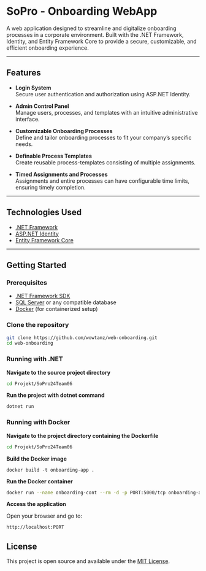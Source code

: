 # SoPro - Onboarding WebApp

A web application designed to streamline and digitalize onboarding processes in a corporate environment. Built with the .NET Framework, Identity, and Entity Framework Core to provide a secure, customizable, and efficient onboarding experience.

---

## Features

- **Login System**  
  Secure user authentication and authorization using ASP.NET Identity.

- **Admin Control Panel**  
  Manage users, processes, and templates with an intuitive administrative interface.

- **Customizable Onboarding Processes**  
  Define and tailor onboarding processes to fit your company’s specific needs.

- **Definable Process Templates**  
  Create reusable process-templates consisting of multiple assignments.

- **Timed Assignments and Processes**  
  Assignments and entire processes can have configurable time limits, ensuring timely completion.

---

## Technologies Used

- [.NET Framework](https://dotnet.microsoft.com/)  
- [ASP.NET Identity](https://docs.microsoft.com/en-us/aspnet/core/security/authentication/identity)  
- [Entity Framework Core](https://docs.microsoft.com/en-us/ef/core/)  

---

## Getting Started

### Prerequisites

- [.NET Framework SDK](https://dotnet.microsoft.com/download)  
- [SQL Server](https://www.microsoft.com/en-us/sql-server) or any compatible database  
- [Docker](https://www.docker.com/get-started) (for containerized setup)  

### Clone the repository

```bash
git clone https://github.com/wowtamz/web-onboarding.git
cd web-onboarding
```

### Running with .NET

**Navigate to the source project directory**

```bash
cd Projekt/SoPro24Team06
```

**Run the project with dotnet command**

```bash
dotnet run
```

### Running with Docker

**Navigate to the project directory containing the Dockerfile**

```bash
cd Projekt/SoPro24Team06
```

**Build the Docker image**
    
```
docker build -t onboarding-app .
```

**Run the Docker container**
    
```bash
docker run --name onboarding-cont --rm -d -p PORT:5000/tcp onboarding-app
```

**Access the application**
   
Open your browser and go to:

```bash
http://localhost:PORT
```

## License

This project is open source and available under the [MIT License](LICENSE).

